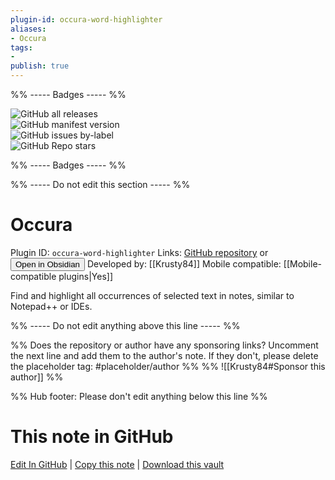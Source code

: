 ```yaml
---
plugin-id: occura-word-highlighter
aliases:
- Occura
tags: 
- 
publish: true
---
```


%% ----- Badges ----- %%

![GitHub all releases](https://img.shields.io/github/downloads/Krusty84/obsidian-occura-plugin/total?color=573E7A&logo=github&style=for-the-badge)   
![GitHub manifest version](https://img.shields.io/github/manifest-json/v/Krusty84/obsidian-occura-plugin?color=573E7A&logo=github&style=for-the-badge)   
![GitHub issues by-label](https://img.shields.io/github/issues/Krusty84/obsidian-occura-plugin/help%20wanted?color=573E7A&logo=github&style=for-the-badge)   
![GitHub Repo stars](https://img.shields.io/github/stars/Krusty84/obsidian-occura-plugin?color=573E7A&logo=github&style=for-the-badge)

%% ----- Badges ----- %%

%% ----- Do not edit this section ----- %%

# Occura

Plugin ID: `occura-word-highlighter`
Links: [GitHub repository](https://github.com/Krusty84/obsidian-occura-plugin) or [<button id=HH>Open in Obsidian</button>](obsidian://show-plugin?id=occura-word-highlighter)
Developed by: [[Krusty84]]
Mobile compatible: [[Mobile-compatible plugins|Yes]]

Find and highlight all occurrences of selected text in notes, similar to Notepad++ or IDEs.

%% ----- Do not edit anything above this line ----- %% 

%% Does the repository or author have any sponsoring links? Uncomment the next line and add them to the author's note. If they don't, please delete the placeholder tag: #placeholder/author %%
%% ![[Krusty84#Sponsor this author]] %%

%% Hub footer: Please don't edit anything below this line %%

# This note in GitHub

<span class="git-footer">[Edit In GitHub](https://github.dev/obsidian-community/obsidian-hub/blob/main/02%20-%20Community%20Expansions/02.05%20All%20Community%20Expansions/Plugins/occura-word-highlighter.md "git-hub-edit-note") | [Copy this note](https://raw.githubusercontent.com/obsidian-community/obsidian-hub/main/02%20-%20Community%20Expansions/02.05%20All%20Community%20Expansions/Plugins/occura-word-highlighter.md "git-hub-copy-note") | [Download this vault](https://github.com/obsidian-community/obsidian-hub/archive/refs/heads/main.zip "git-hub-download-vault") </span>
